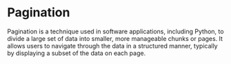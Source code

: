 # Pagination
Pagination is a technique used in software applications, including Python,
to divide a large set of data into smaller, more manageable chunks or pages. 
It allows users to navigate through the data in a structured manner, 
typically by displaying a subset of the data on each page.

